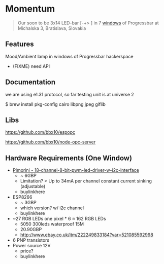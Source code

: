 # Momentum
> Our soon to be 3x14 LED-bar [-+> ] in 7 [windows](https://goo.gl/photos/VLsqS14gzdyxJ2pZ7) of Progressbar at Michalska 3, Bratislava, Slovakia

## Features
Mood/Ambient lamp in windows of Progressbar hackerspace
* (FIXME) need API 

## Documentation

we are using e1.31 protocol, so far testing unit is at universe 2

$ brew install pkg-config cairo libpng jpeg giflib

## Libs

https://github.com/bbx10/espopc

https://github.com/bbx10/node-opc-server

## Hardware Requirements (One Window)
* [Pimorini - 18-channel-8-bit-pwm-led-driver-w-i2c-interface](https://shop.pimoroni.com/products/18-channel-8-bit-pwm-led-driver-w-i2c-interface)
  * ~ 6GBP
  * Limitation? > Up to 34mA per channel constant current sinking (adjustable)
  * buylinkhere
* ESP8266
  * ~ 3GBP
  * which version? w/ i2c channel
  * buylinkhere
* ~27 RGB LEDs one pixel * 6 ≈ 162 RGB LEDs
  * 5050 300leds waterproof 15M
  * 20.90GBP
  * http://www.ebay.co.uk/itm/222249833184?var=521085592998
* 6 PNP transistors
* Power source 12V
  * price?
  * buylinkhere

